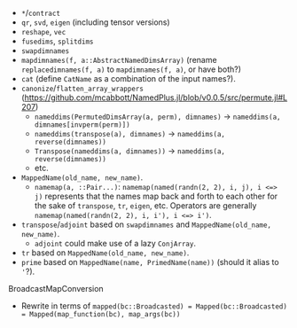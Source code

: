 - `*`/`contract`
- `qr`, `svd`, `eigen` (including tensor versions)
- `reshape`, `vec`
- `fusedims`, `splitdims`
- `swapdimnames`
- `mapdimnames(f, a::AbstractNamedDimsArray)` (rename `replacedimnames(f, a)` to `mapdimnames(f, a)`, or have both?)
- `cat` (define `CatName` as a combination of the input names?).
- `canonize`/`flatten_array_wrappers` (https://github.com/mcabbott/NamedPlus.jl/blob/v0.0.5/src/permute.jl#L207)
  - `nameddims(PermutedDimsArray(a, perm), dimnames)` -> `nameddims(a, dimnames[invperm(perm)])`
  - `nameddims(transpose(a), dimnames)` -> `nameddims(a, reverse(dimnames))`
  - `Transpose(nameddims(a, dimnames))` -> `nameddims(a, reverse(dimnames))`
  - etc.
- `MappedName(old_name, new_name)`.
  - `namemap(a, ::Pair...)`: `namemap(named(randn(2, 2), i, j), i <=> j)`
    represents that the names map back and forth to each other for the sake of `transpose`,
    `tr`, `eigen`, etc. Operators are generally `namemap(named(randn(2, 2), i, i'), i <=> i')`.
- `transpose`/`adjoint` based on `swapdimnames` and `MappedName(old_name, new_name)`.
  - `adjoint` could make use of a lazy `ConjArray`.
- `tr` based on `MappedName(old_name, new_name)`.
- `prime` based on `MappedName(name, PrimedName(name))` (should it alias to `'`?).

BroadcastMapConversion
- Rewrite in terms of `mapped(bc::Broadcasted) = Mapped(bc::Broadcasted) = Mapped(map_function(bc), map_args(bc))`
